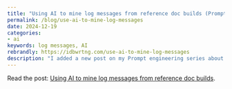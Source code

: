 ```yaml
---
title: "Using AI to mine log messages from reference doc builds (Prompt engineering series)"
permalink: /blog/use-ai-to-mine-log-messages
date: 2024-12-19
categories:
- ai
keywords: log messages, AI
rebrandly: https://idbwrtng.com/use-ai-to-mine-log-messages
description: "I added a new post on my Prompt engineering series about using AI to mine log messages. This post describes how to use AI to identify important information from scripts that build your reference docs&mdash;information such as warnings about missing documentation or deviations from engineering style. These log messages often whiz by in the terminal during builds, even when those builds are successful. It would be tedious to try to manually read the extensive logs and find relevant messages. AI can help turn the logs into actionable information, identifying warnings about missing documentation."
---
```


Read the post: [Using AI to mine log messages from reference doc builds](/ai/prompt-engineering-mine-log-messages.html).

